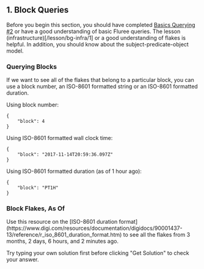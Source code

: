 ## 1. Block Queries

Before you begin this section, you should have completed [Basics Querying #2](/lesson/bg-query/2) or have a good understanding of basic Fluree queries. The lesson (infrastructure)[/lesson/bg-infra/1] or a good understanding of flakes is helpful. In addition, you should know about the subject-predicate-object model.

### Querying Blocks
If we want to see all of the flakes that belong to a particular block, you can use a block number, an ISO-8601 formatted string or an ISO-8601 formatted duration. 

Using block number: 

```
{
    "block": 4
}
```

Using ISO-8601 formatted wall clock time:

```
{
    "block": "2017-11-14T20:59:36.097Z"
}
```

Using ISO-8601 formatted duration (as of 1 hour ago):
```
{
    "block": "PT1H"
}
```

<div class="challenge">
<h3>Block Flakes, As Of</h3>
<p>Use this resource on the [ISO-8601 duration format](https://www.digi.com/resources/documentation/digidocs/90001437-13/reference/r_iso_8601_duration_format.htm) to see all the flakes from 3 months, 2 days, 6 hours, and 2 minutes ago.</p>
<p>Try typing your own solution first before clicking "Get Solution" to check your answer. </p>
</div>
